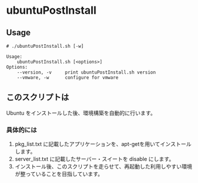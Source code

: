 # ubuntuPostInstall

## Usage

    # ./ubuntuPostInstall.sh [-w]

    Usage:
        ubuntuPostInstall.sh [<options>]
    Options:
        --version, -v     print ubuntuPostInstall.sh version
        --vmware, -w      configure for vmware

## このスクリプトは

Ubuntu をインストールした後、環境構築を自動的に行います。

### 具体的には

1. pkg_list.txt に記載したアプリケーションを、apt-getを用いてインストールします。
1. server_list.txt に記載したサーバー・スイートを disable にします。
1. インストール後、このスクリプトを走らせて、再起動した利用しやすい環境が整っていることを目指しています。
